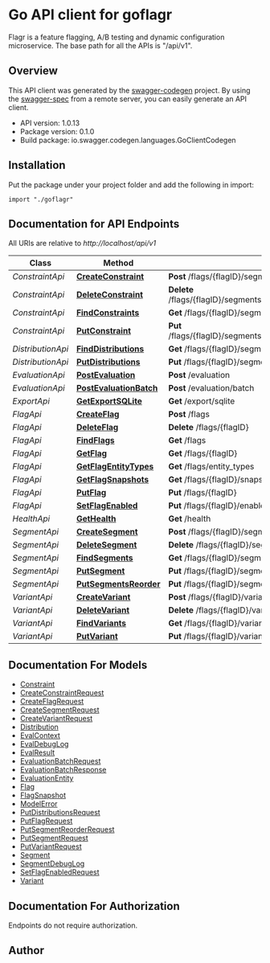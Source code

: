 # Go API client for goflagr

Flagr is a feature flagging, A/B testing and dynamic configuration microservice. The base path for all the APIs is \"/api/v1\". 

## Overview
This API client was generated by the [swagger-codegen](https://github.com/swagger-api/swagger-codegen) project.  By using the [swagger-spec](https://github.com/swagger-api/swagger-spec) from a remote server, you can easily generate an API client.

- API version: 1.0.13
- Package version: 0.1.0
- Build package: io.swagger.codegen.languages.GoClientCodegen

## Installation
Put the package under your project folder and add the following in import:
```golang
import "./goflagr"
```

## Documentation for API Endpoints

All URIs are relative to *http://localhost/api/v1*

Class | Method | HTTP request | Description
------------ | ------------- | ------------- | -------------
*ConstraintApi* | [**CreateConstraint**](docs/ConstraintApi.md#createconstraint) | **Post** /flags/{flagID}/segments/{segmentID}/constraints | 
*ConstraintApi* | [**DeleteConstraint**](docs/ConstraintApi.md#deleteconstraint) | **Delete** /flags/{flagID}/segments/{segmentID}/constraints/{constraintID} | 
*ConstraintApi* | [**FindConstraints**](docs/ConstraintApi.md#findconstraints) | **Get** /flags/{flagID}/segments/{segmentID}/constraints | 
*ConstraintApi* | [**PutConstraint**](docs/ConstraintApi.md#putconstraint) | **Put** /flags/{flagID}/segments/{segmentID}/constraints/{constraintID} | 
*DistributionApi* | [**FindDistributions**](docs/DistributionApi.md#finddistributions) | **Get** /flags/{flagID}/segments/{segmentID}/distributions | 
*DistributionApi* | [**PutDistributions**](docs/DistributionApi.md#putdistributions) | **Put** /flags/{flagID}/segments/{segmentID}/distributions | 
*EvaluationApi* | [**PostEvaluation**](docs/EvaluationApi.md#postevaluation) | **Post** /evaluation | 
*EvaluationApi* | [**PostEvaluationBatch**](docs/EvaluationApi.md#postevaluationbatch) | **Post** /evaluation/batch | 
*ExportApi* | [**GetExportSQLite**](docs/ExportApi.md#getexportsqlite) | **Get** /export/sqlite | 
*FlagApi* | [**CreateFlag**](docs/FlagApi.md#createflag) | **Post** /flags | 
*FlagApi* | [**DeleteFlag**](docs/FlagApi.md#deleteflag) | **Delete** /flags/{flagID} | 
*FlagApi* | [**FindFlags**](docs/FlagApi.md#findflags) | **Get** /flags | 
*FlagApi* | [**GetFlag**](docs/FlagApi.md#getflag) | **Get** /flags/{flagID} | 
*FlagApi* | [**GetFlagEntityTypes**](docs/FlagApi.md#getflagentitytypes) | **Get** /flags/entity_types | 
*FlagApi* | [**GetFlagSnapshots**](docs/FlagApi.md#getflagsnapshots) | **Get** /flags/{flagID}/snapshots | 
*FlagApi* | [**PutFlag**](docs/FlagApi.md#putflag) | **Put** /flags/{flagID} | 
*FlagApi* | [**SetFlagEnabled**](docs/FlagApi.md#setflagenabled) | **Put** /flags/{flagID}/enabled | 
*HealthApi* | [**GetHealth**](docs/HealthApi.md#gethealth) | **Get** /health | 
*SegmentApi* | [**CreateSegment**](docs/SegmentApi.md#createsegment) | **Post** /flags/{flagID}/segments | 
*SegmentApi* | [**DeleteSegment**](docs/SegmentApi.md#deletesegment) | **Delete** /flags/{flagID}/segments/{segmentID} | 
*SegmentApi* | [**FindSegments**](docs/SegmentApi.md#findsegments) | **Get** /flags/{flagID}/segments | 
*SegmentApi* | [**PutSegment**](docs/SegmentApi.md#putsegment) | **Put** /flags/{flagID}/segments/{segmentID} | 
*SegmentApi* | [**PutSegmentsReorder**](docs/SegmentApi.md#putsegmentsreorder) | **Put** /flags/{flagID}/segments/reorder | 
*VariantApi* | [**CreateVariant**](docs/VariantApi.md#createvariant) | **Post** /flags/{flagID}/variants | 
*VariantApi* | [**DeleteVariant**](docs/VariantApi.md#deletevariant) | **Delete** /flags/{flagID}/variants/{variantID} | 
*VariantApi* | [**FindVariants**](docs/VariantApi.md#findvariants) | **Get** /flags/{flagID}/variants | 
*VariantApi* | [**PutVariant**](docs/VariantApi.md#putvariant) | **Put** /flags/{flagID}/variants/{variantID} | 


## Documentation For Models

 - [Constraint](docs/Constraint.md)
 - [CreateConstraintRequest](docs/CreateConstraintRequest.md)
 - [CreateFlagRequest](docs/CreateFlagRequest.md)
 - [CreateSegmentRequest](docs/CreateSegmentRequest.md)
 - [CreateVariantRequest](docs/CreateVariantRequest.md)
 - [Distribution](docs/Distribution.md)
 - [EvalContext](docs/EvalContext.md)
 - [EvalDebugLog](docs/EvalDebugLog.md)
 - [EvalResult](docs/EvalResult.md)
 - [EvaluationBatchRequest](docs/EvaluationBatchRequest.md)
 - [EvaluationBatchResponse](docs/EvaluationBatchResponse.md)
 - [EvaluationEntity](docs/EvaluationEntity.md)
 - [Flag](docs/Flag.md)
 - [FlagSnapshot](docs/FlagSnapshot.md)
 - [ModelError](docs/ModelError.md)
 - [PutDistributionsRequest](docs/PutDistributionsRequest.md)
 - [PutFlagRequest](docs/PutFlagRequest.md)
 - [PutSegmentReorderRequest](docs/PutSegmentReorderRequest.md)
 - [PutSegmentRequest](docs/PutSegmentRequest.md)
 - [PutVariantRequest](docs/PutVariantRequest.md)
 - [Segment](docs/Segment.md)
 - [SegmentDebugLog](docs/SegmentDebugLog.md)
 - [SetFlagEnabledRequest](docs/SetFlagEnabledRequest.md)
 - [Variant](docs/Variant.md)


## Documentation For Authorization
 Endpoints do not require authorization.


## Author



